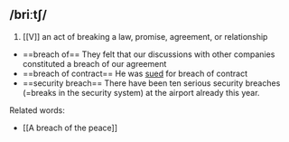 ## /briːtʃ/ 
1. [[V]]
an act of breaking a law, promise, agreement, or relationship

- ==breach of==
They felt that our discussions with other companies constituted a breach of our agreement
- ==breach of contract==
He was [sued](Sue) for breach of contract
- ==security breach==
There have been ten serious security breaches (=breaks in the security system) at the airport already this year.

Related words:
- [[A breach of the peace]]

